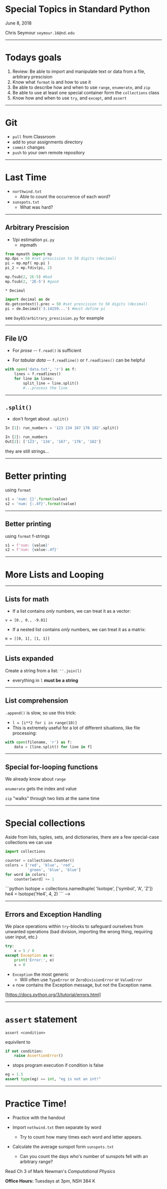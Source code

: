 # Special Topics in Standard Python

June 8, 2018

Chris Seymour
`seymour.16@nd.edu`

----

# Todays goals

1. Review: Be able to import and manipulate text or data from a file, arbitrary prescision
2. Know what `format` is and how to use it
3. Be able to describe how and when to use `range`, `enumerate`, and `zip`
4. Be able to use at least one special container form the `collections` class
5. Know how and when to use `try`, and `except`, and `assert`

---

# Git

* `pull` from Classroom
* add to your assignments directory
* `commit` changes
* `push` to your own remote repository

---

# Last Time

* `northwind.txt`
    * Able to count the occurrence of each word?
* `sunspots.txt`
    * What was hard?

---

## Arbitrary Prescision
* 1/pi estimation `pi.py`
    * mpmath
```python
from mpmath import mp
mp.dps = 50 #set prescision to 50 digits (decimal)
pi = mp.mpf( mp.pi )
pi_2 = mp.fdiv(pi, 2) 

mp.fsub(2, 2E-5) #bad
mp.fsub(2, '2E-5') #good 
```
    * Decimal
```python
import decimal as de
de.getcontext().prec = 50 #set prescision to 50 digits (decimal)
pi = de.Decimal('3.14159...') #must define pi
```

see `Day03/arbitrary_prescision.py` for example

---

## File I/O

* For *prose* -- `f.read()` is sufficient

* For *tabular data* -- `f.readline()` or `f.readlines()` can be helpful

```python
with open('data.txt', 'r') as f:
    lines = f.readlines()
    for line in lines:
        split_line = line.split()
        #...process the line
```

---

## `.split()`

* don't forget about  `.split()`
```python
In [1]: run_numbers = '123 134 167 176 182'.split()

In [2]: run_numbers
Out[2]: ['123', '134', '167', '176', '182']
```
they are still strings...

---

# Better printing

using `format`

```python
s1 = 'num: {}'.format(value)
s2 = 'num: {:.4f}'.format(value)
```

<!-- 
    2. Know `format`
 -->
 --- 

## Better printing 

using `format` f-strings

```python
s1 = f'num: {value}'
s2 = f'num: {value:.4f}'
```

<!-- 
    2. Know `f-string`
 -->

---

# More Lists and Looping

---

## Lists for math

- If a list contains *only* numbers, we can treat it as a vector:

`v = [0., 0., -9.81]`

- If a nested list contains *only* numbers, we can treat it as a matrix:

`m = [[0, 1], [1, 1]]`

<!-- 
3. range, enumerate, zip
 -->

---

## Lists expanded

Create a string from a list: `''.join(l)`

- everything in `l` **must be a string**

<!-- 
3. range, enumerate, zip
 -->

---

## List comprehension

`.append()` is slow, so use this trick: 

- `l = [i**2 for i in range(10)]`
- This is extremely useful for a lot of different situations, like file
    processing:

```python
with open(filename, 'r') as f:
    data = [line.split() for line in f]
```

---

## Special for-looping functions

We already know about `range`

`enumerate` gets the index and value

`zip` "walks" through two lists at the same time

<!-- 
3. range, enumerate, zip

Show in REPL
 -->

---

# Special collections

Aside from lists, tuples, sets, and dictionaries, there are a few special-case
collections we can use

```python
import collections

counter = collections.Counter()
colors = ['red', 'blue', 'red',
          'green', 'blue', 'blue']
for word in colors:
    counter[word] += 1
```
<!-->
```python
Isotope = collections.namedtuple(
    'Isotope', ['symbol', 'A', 'Z'])
he4 = Isotope('He4', 4, 2)
```
-->

<!-- 
4. collections!

Show in REPL
 -->

---

## Errors and Exception Handling

We place operations within `try`-blocks to safeguard ourselves from unwanted
operations (bad division, importing the wrong thing, requiring user input, etc.)

```python
try:
    x = 5 / 0
except Exception as e:
    print('Error:', e)
    x = 0
```

* `Exception`  the most generic 
    - Will often use `TypeError` or `ZeroDivisionError` or `ValueError`
* `e` now contains the Exception message, but not the Exception name.

[https://docs.python.org/3/tutorial/errors.html]
<!-- 
5. Exception handling.
 -->

---

# `assert` statement

`assert <condition>`

equivilent to

```python
if not condition:
    raise AssertionError()
```
- stops program execution if condition is false

```python
eg = 1.5 
assert type(eg) == int, "eg is not an int!"
```

<!-- 
5. Exception handling.
useful for detecting errors early, instead of later as a side effect
 -->

---

# Practice Time!

- Practice with the handout

- Import `nothwind.txt` then separate by word
    + Try to count how many times each word and letter appears.
- Calculate the average sunspot form `sunspots.txt` 
    + Can you count the days who's number of sunspots fell with an arbitrary range?

Read Ch 3 of Mark Newman's _Computational Physics_

**Office Hours:** Tuesdays at 3pm, NSH 384 K
